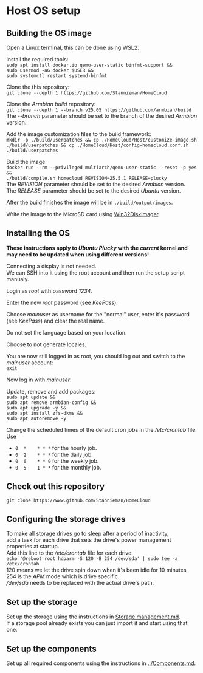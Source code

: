 # Host OS setup

## Building the OS image
Open a Linux terminal, this can be done using WSL2.

Install the required tools:  
`sudp apt install docker.io qemu-user-static binfmt-support &&`  
`sudo usermod -aG docker $USER &&`  
`sudo systemctl restart systemd-binfmt`

Clone the this repository:  
`git clone --depth 1 https://github.com/Stannieman/HomeCloud`

Clone the *Armbian build* repository:  
`git clone --depth 1 --branch v25.05 https://github.com/armbian/build`  
The *--branch* parameter should be set to the branch of the desired *Armbian* version.

Add the image customization files to the build framework:  
`mkdir -p ./build/userpatches && cp ./HomeCloud/Host/customize-image.sh ./build/userpatches && cp ./HomeCloud/Host/config-homecloud.conf.sh ./build/userpatches`

Build the image:  
`docker run --rm --privileged multiarch/qemu-user-static --reset -p yes &&`  
`./build/compile.sh homecloud REVISION=25.5.1 RELEASE=plucky`  
The *REVISION* parameter should be set to the desired *Armbian* version.  
The *RELEASE* parameter should be set to the desired *Ubuntu* version.

After the build finishes the image will be in `./build/output/images`.

Write the image to the MicroSD card using [Win32DiskImager](https://sourceforge.net/projects/win32diskimager/).

## Installing the OS
**These instructions apply to *Ubuntu Plucky* with the *current* kernel and may need to be updated when using different versions!**

Connecting a display is not needed.  
We can SSH into it using the root account and then run the setup script manualy.

Login as *root* with password *1234*.

Enter the new *root* password (see *KeePass*).

Choose *mainuser* as username for the "normal" user, enter it's password (see *KeePass*) and clear the real name.

Do not set the language based on your location.

Choose to not generate locales.

You are now still logged in as root, you should log out and switch to the *mainuser* account:  
`exit`

Now log in with *mainuser*.

Update, remove and add packages:  
`sudo apt update &&`  
`sudo apt remove armbian-config &&`  
`sudo apt upgrade -y &&`  
`sudo apt install zfs-dkms &&`  
`sudo apt autoremove -y`

Change the scheduled times of the default cron jobs in the */etc/crontab* file.  
Use
* `0  *    * * *` for the hourly job.
* `0  2    * * *` for the daily job.
* `0  6    * * 0` for the weekly job.
* `0  5    1 * *` for the monthly job.

## Check out this repository
`git clone https://www.github.com/Stannieman/HomeCloud`

## Configuring the storage drives
To make all storage drives go to sleep after a period of inactivity,  
add a task for each drive that sets the drive's power management properties at startup.  
Add this line to the */etc/crontab* file for each drive:  
`echo '@reboot root hdparm -S 120 -B 254 /dev/sda' | sudo tee -a /etc/crontab`  
120 means we let the drive spin down when it's been idle for 10 minutes,  
254 is the *APM* mode which is drive specific.  
*/dev/sda* needs to be replaced with the actual drive's path.

## Set up the storage
Set up the storage using the instructions in [Storage management.md](<./Storage management.md>).  
If a storage pool already exists you can just import it and start using that one.

## Set up the components
Set up all required components using the instructions in [../Components.md](<../Components.md>).
